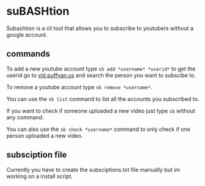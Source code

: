 # suBASHtion

Subashtion is a cli tool that allows you to subscribe to youtubers without a google account.

## commands

To add a new youtube account type `sb add *username* *userid*` to get the userid
go to [vid.puffyan.us](https://vid.puffyan.us) and search the person you want
to subscibe to.

To remove a youtube account type `sb remove *username*`.

You can use the `sb list` command to list all the accounts you subscribed to.

If you want to check if someone uploaded a new video just type `sb` without any
command.

You can also use the `sb check *username*` command to only check if one person 
uploaded a new video.

## subsciption file

Currently you have to create the subsciptions.txt file manually but im working
on a install script.
